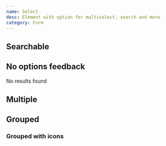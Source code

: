 ```yaml
---
name: Select
desc: Element with option for multiselect, search and more
category: Form
---
```


<core-knobs  name="core-select">
  <core-select>
    <core-option value="Option 1" selected></core-option>
    <core-option value="Option 2" disabled></core-option>
    <core-option value="Option 3"></core-option>
    <core-option value="Option 4"></core-option>
  </core-select>
</core-knobs>

## Searchable

<core-knobs hideTabs  name="core-select">
  <core-select searchable clearable placeholder="Search">
    <core-option value="Option 1"></core-option>
    <core-option value="Option 2"></core-option>
    <core-option value="Option 3"></core-option>
  </core-select>
</core-knobs>

## No options feedback

<core-knobs hideTabs  name="core-select">
  <core-select searchable placeholder="Search with no results">
    <core-option value="Option 1"></core-option>
    <div slot="no-options">No results found</div>
  </core-select>
</core-knobs>

## Multiple

<core-knobs hideTabs  name="core-select">
  <core-select full multiple list-open-on-select>
    <core-option value="Option 1" selected></core-option>
    <core-option value="Option 2"></core-option>
    <core-option value="Option 3" selected></core-option>
    <core-option value="Option 4"></core-option>
    <core-option value="Option 5" selected></core-option>
    <core-option value="Option 6" selected></core-option>
  </core-select>
</core-knobs>

## Grouped

<core-knobs hideTabs  name="core-select">
  <core-select>
    <core-optgroup label="Group 1">
      <core-option value="Option 1" selected></core-option>
      <core-option value="Option 2"></core-option>
      <core-option value="Option 3"></core-option>
    </core-optgroup>
    <core-optgroup label="Group 2">
      <core-option value="Option 4" selected></core-option>
      <core-option value="Option 5"></core-option>
      <core-option value="Option 6"></core-option>
    </core-optgroup>
  </core-select>
</core-knobs>

### Grouped with icons

<core-knobs hideTabs  name="core-select">
  <core-select>
    <core-optgroup label="Group 1">
      <ion-icon slot="prepend" name="people-outline"></ion-icon>
      <core-option value="Option 1" selected></core-option>
      <core-option value="Option 2"></core-option>
      <core-option value="Option 3"></core-option>
    </core-optgroup>
    <core-optgroup label="Group 2">
      <ion-icon slot="prepend" name="person-outline"></ion-icon>
      <core-option value="Option 4" selected></core-option>
      <core-option value="Option 5"></core-option>
      <core-option value="Option 6"></core-option>
    </core-optgroup>
  </core-select>
</core-knobs>
